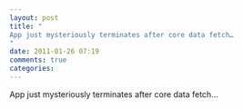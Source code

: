 ```yaml
---
layout: post
title: "
App just mysteriously terminates after core data fetch…
"
date: 2011-01-26 07:19
comments: true
categories: 
---
```


App just mysteriously terminates after core data fetch…

